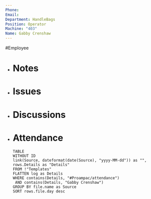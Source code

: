 ```yaml
---
Phone: 
Email: 
Department: HandleBags
Position: Operator
Machine: "403"
Name: Gabby Crenshaw
---
```

#Employee
- # Notes
- # Issues
- # Discussions
- # Attendance
  
  ```dataview
  TABLE
  WITHOUT ID
  link(Source, dateformat(date(Source), "yyyy-MM-dd")) as "",
  rows.Details as "Details"
  FROM !"Templates"
  FLATTEN log as Details
  WHERE contains(Details, "#Proampac/attendance")
   AND contains(Details, "Gabby Crenshaw")
  GROUP BY file.name as Source
  SORT rows.file.day desc
  ```